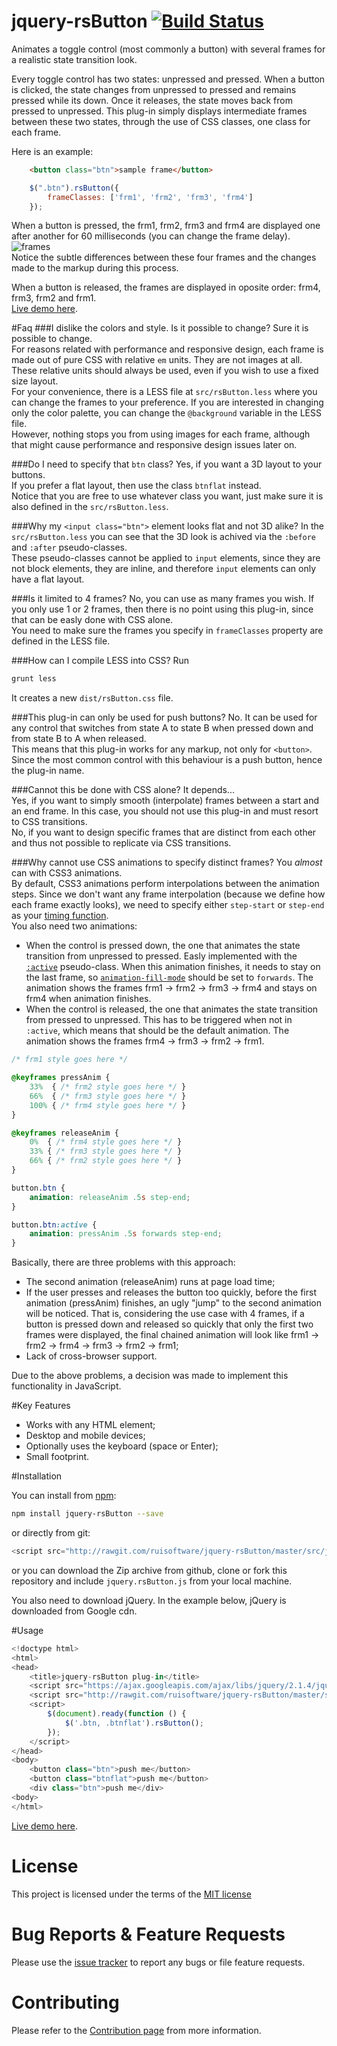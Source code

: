# jquery-rsButton [![Build Status](https://travis-ci.org/ruisoftware/jquery-rsButton.svg?branch=master)](https://travis-ci.org/ruisoftware/jquery-rsButton)
Animates a toggle control (most commonly a button) with several frames for a realistic state transition look.

Every toggle control has two states: unpressed and pressed. When a button is clicked, the state changes from unpressed to pressed and remains pressed while its down. Once it releases, the state moves back from pressed to unpressed. This plug-in simply displays intermediate frames between these two states, through the use of CSS classes, one class for each frame.

Here is an example:
```html
    <button class="btn">sample frame</button>
```
```javascript
    $(".btn").rsButton({
        frameClasses: ['frm1', 'frm2', 'frm3', 'frm4']
    });
```
When a button is pressed, the frm1, frm2, frm3 and frm4 are displayed one after another for 60 milliseconds (you can change the frame delay).  
![frames](https://cloud.githubusercontent.com/assets/428736/21605695/d6674192-d1bb-11e6-800d-227bbf6527b4.png)  
Notice the subtle differences between these four frames and the changes made to the markup during this process.

When a button is released, the frames are displayed in oposite order: frm4, frm3, frm2 and frm1.  
[Live demo here](http://codepen.io/ruisoftware/pen/rjNMZJ).

#Faq
###I dislike the colors and style. Is it possible to change?
Sure it is possible to change.  
For reasons related with performance and responsive design, each frame is made out of pure CSS with relative `em` units. They are not images at all. These relative units should always be used, even if you wish to use a fixed size layout.  
For your convenience, there is a LESS file at `src/rsButton.less` where you can change the frames to your preference. If you are interested in changing only the color palette, you can change the `@background` variable in the LESS file.  
However, nothing stops you from using images for each frame, although that might cause performance and responsive design issues later on.

###Do I need to specify that `btn` class?
Yes, if you want a 3D layout to your buttons.  
If you prefer a flat layout, then use the class `btnflat` instead.  
Notice that you are free to use whatever class you want, just make sure it is also defined in the `src/rsButton.less`.

###Why my `<input class="btn">` element looks flat and not 3D alike?
In the `src/rsButton.less` you can see that the 3D look is achived via the `:before` and `:after` pseudo-classes.  
These pseudo-classes cannot be applied to `input` elements, since they are not block elements, they are inline, and therefore `input` elements can only have a flat layout.

###Is it limited to 4 frames?
No, you can use as many frames you wish. If you only use 1 or 2 frames, then there is no point using this plug-in, since that can be easly done with CSS alone.  
You need to make sure the frames you specify in `frameClasses` property are defined in the LESS file.

###How can I compile LESS into CSS?
Run 
```bash
grunt less
```
It creates a new `dist/rsButton.css` file.

###This plug-in can only be used for push buttons?
No. It can be used for any control that switches from state A to state B when pressed down and from state B to A when released.  
This means that this plug-in works for any markup, not only for `<button>`.  
Since the most common control with this behaviour is a push button, hence the plug-in name.

###Cannot this be done with CSS alone?
It depends...  
Yes, if you want to simply smooth (interpolate) frames between a start and an end frame. In this case, you should not use this plug-in and must resort to CSS transitions.  
No, if you want to design specific frames that are distinct from each other and thus not possible to replicate via CSS transitions.

###Why cannot use CSS animations to specify distinct frames?
You *almost* can with CSS3 animations.  
By default, CSS3 animations perform interpolations between the animation steps. Since we don't want any frame interpolation (because we define how each frame exactly looks), we need to specify either `step-start` or `step-end` as your [timing function](https://developer.mozilla.org/ru/docs/Web/CSS/single-transition-timing-function#step-start).  
You also need two animations:
- When the control is pressed down, the one that animates the state transition from unpressed to pressed. Easly implemented with the [`:active`](https://developer.mozilla.org/en-US/docs/Web/CSS/:active) pseudo-class. When this animation finishes, it needs to stay on the last frame, so [`animation-fill-mode`](https://developer.mozilla.org/en-US/docs/Web/CSS/animation-fill-mode) should be set to `forwards`. The animation shows the frames frm1 -> frm2 -> frm3 -> frm4 and stays on frm4 when animation finishes.
- When the control is released, the one that animates the state transition from pressed to unpressed. This has to be triggered when not in `:active`, which means that should be the default animation. The animation shows the frames frm4 -> frm3 -> frm2 -> frm1.
```css
/* frm1 style goes here */

@keyframes pressAnim {
    33%  { /* frm2 style goes here */ }
    66%  { /* frm3 style goes here */ }
    100% { /* frm4 style goes here */ }
}

@keyframes releaseAnim {
    0%  { /* frm4 style goes here */ }
    33% { /* frm3 style goes here */ }
    66% { /* frm2 style goes here */ }
}

button.btn {
    animation: releaseAnim .5s step-end;
}

button.btn:active {
    animation: pressAnim .5s forwards step-end;
}
```
Basically, there are three problems with this approach:
- The second animation (releaseAnim) runs at page load time;
- If the user presses and releases the button too quickly, before the first animation (pressAnim) finishes, an ugly "jump" to the second animation will be noticed. That is, considering the use case with 4 frames, if a button is pressed down and released so quickly that only the first two frames were displayed, the final chained animation will look like frm1 -> frm2 -> frm4 -> frm3 -> frm2 -> frm1;
- Lack of cross-browser support.

Due to the above problems, a decision was made to implement this functionality in JavaScript.

#Key Features
 - Works with any HTML element;
 - Desktop and mobile devices;
 - Optionally uses the keyboard (space or Enter);
 - Small footprint.

#Installation

You can install from [npm](https://www.npmjs.com/):
```bash
npm install jquery-rsButton --save
```
or directly from git:
```javascript
<script src="http://rawgit.com/ruisoftware/jquery-rsButton/master/src/jquery.rsButton.js"></script>
```
or you can download the Zip archive from github, clone or fork this repository and include `jquery.rsButton.js` from your local machine.

You also need to download jQuery. In the example below, jQuery is downloaded from Google cdn.

#Usage
```javascript
<!doctype html>
<html>
<head>
    <title>jquery-rsButton plug-in</title>
    <script src="https://ajax.googleapis.com/ajax/libs/jquery/2.1.4/jquery.min.js"></script>
    <script src="http://rawgit.com/ruisoftware/jquery-rsButton/master/src/jquery.rsButton.js"></script>
    <script>
        $(document).ready(function () {
            $('.btn, .btnflat').rsButton();
        });
    </script>
</head>
<body>
    <button class="btn">push me</button>
    <button class="btnflat">push me</button>
    <div class="btn">push me</div>
<body>
</html>
````
[Live demo here](http://codepen.io/ruisoftware/pen/rjNMZJ).

# License
This project is licensed under the terms of the [MIT license](https://opensource.org/licenses/mit-license.php)

# Bug Reports & Feature Requests
Please use the [issue tracker](https://github.com/ruisoftware/jquery-rsButton/issues) to report any bugs or file feature requests.

# Contributing
Please refer to the [Contribution page](https://github.com/ruisoftware/jquery-rsButton/blob/master/CONTRIBUTING.md) from more information.
